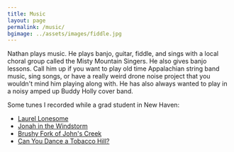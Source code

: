 ```yaml
---
title: Music
layout: page
permalink: /music/
bgimage: ../assets/images/fiddle.jpg
---
```


Nathan plays music. He plays banjo, guitar, fiddle, and sings with a local
choral group called the Misty Mountain Singers. He also gives banjo lessons.
Call him up if you want to play old time Appalachian string band music, sing
songs, or have a really weird drone noise project that you wouldn't mind him
playing along with. He has also always wanted to play in a noisy amped up Buddy Holly
cover band.

Some tunes I recorded while a grad student in New Haven: 

- [Laurel Lonesome](https://www.youtube.com/watch?v=hiD7yaXSgGg) 
- [Jonah in the Windstorm](https://www.youtube.com/watch?v=8-7R1iw-GW8)
- [Brushy Fork of John's Creek](https://www.youtube.com/watch?v=PZVVDJJesww)
- [Can You Dance a Tobacco Hill?](https://www.youtube.com/watch?v=ZFyxILL1E0s)

